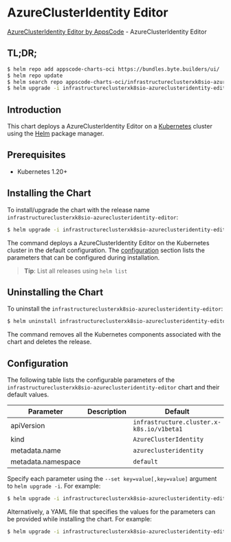 # AzureClusterIdentity Editor

[AzureClusterIdentity Editor by AppsCode](https://appscode.com) - AzureClusterIdentity Editor

## TL;DR;

```bash
$ helm repo add appscode-charts-oci https://bundles.byte.builders/ui/
$ helm repo update
$ helm search repo appscode-charts-oci/infrastructureclusterxk8sio-azureclusteridentity-editor --version=v0.11.0
$ helm upgrade -i infrastructureclusterxk8sio-azureclusteridentity-editor appscode-charts-oci/infrastructureclusterxk8sio-azureclusteridentity-editor -n default --create-namespace --version=v0.11.0
```

## Introduction

This chart deploys a AzureClusterIdentity Editor on a [Kubernetes](http://kubernetes.io) cluster using the [Helm](https://helm.sh) package manager.

## Prerequisites

- Kubernetes 1.20+

## Installing the Chart

To install/upgrade the chart with the release name `infrastructureclusterxk8sio-azureclusteridentity-editor`:

```bash
$ helm upgrade -i infrastructureclusterxk8sio-azureclusteridentity-editor appscode-charts-oci/infrastructureclusterxk8sio-azureclusteridentity-editor -n default --create-namespace --version=v0.11.0
```

The command deploys a AzureClusterIdentity Editor on the Kubernetes cluster in the default configuration. The [configuration](#configuration) section lists the parameters that can be configured during installation.

> **Tip**: List all releases using `helm list`

## Uninstalling the Chart

To uninstall the `infrastructureclusterxk8sio-azureclusteridentity-editor`:

```bash
$ helm uninstall infrastructureclusterxk8sio-azureclusteridentity-editor -n default
```

The command removes all the Kubernetes components associated with the chart and deletes the release.

## Configuration

The following table lists the configurable parameters of the `infrastructureclusterxk8sio-azureclusteridentity-editor` chart and their default values.

|     Parameter      | Description |                       Default                        |
|--------------------|-------------|------------------------------------------------------|
| apiVersion         |             | <code>infrastructure.cluster.x-k8s.io/v1beta1</code> |
| kind               |             | <code>AzureClusterIdentity</code>                    |
| metadata.name      |             | <code>azureclusteridentity</code>                    |
| metadata.namespace |             | <code>default</code>                                 |


Specify each parameter using the `--set key=value[,key=value]` argument to `helm upgrade -i`. For example:

```bash
$ helm upgrade -i infrastructureclusterxk8sio-azureclusteridentity-editor appscode-charts-oci/infrastructureclusterxk8sio-azureclusteridentity-editor -n default --create-namespace --version=v0.11.0 --set apiVersion=infrastructure.cluster.x-k8s.io/v1beta1
```

Alternatively, a YAML file that specifies the values for the parameters can be provided while
installing the chart. For example:

```bash
$ helm upgrade -i infrastructureclusterxk8sio-azureclusteridentity-editor appscode-charts-oci/infrastructureclusterxk8sio-azureclusteridentity-editor -n default --create-namespace --version=v0.11.0 --values values.yaml
```
